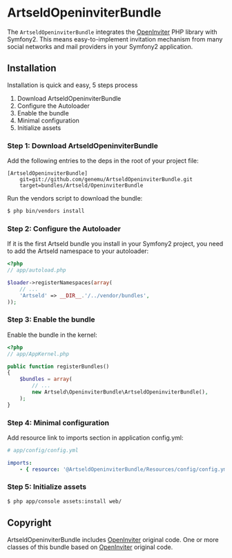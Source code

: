 ArtseldOpeninviterBundle
========================

The `ArtseldOpeninviterBundle` integrates the [OpenInviter](http://openinviter.com/)
PHP library with Symfony2. This means easy-to-implement invitation mechanism from many social networks and mail providers
in your Symfony2 application.

## Installation

Installation is quick and easy, 5 steps process

1. Download ArtseldOpeninviterBundle
2. Configure the Autoloader
3. Enable the bundle
4. Minimal configuration
5. Initialize assets

### Step 1: Download ArtseldOpeninviterBundle

Add the following entries to the deps in the root of your project file:

```
[ArtseldOpeninviterBundle]
    git=git://github.com/genemu/ArtseldOpeninviterBundle.git
    target=bundles/Artseld/OpeninviterBundle
```

Run the vendors script to download the bundle:

``` bash
$ php bin/vendors install
```

### Step 2: Configure the Autoloader

If it is the first Artseld bundle you install in your Symfony2 project,
you need to add the Artseld namespace to your autoloader:

``` php
<?php
// app/autoload.php

$loader->registerNamespaces(array(
    // ...
    'Artseld' => __DIR__.'/../vendor/bundles',
));
```

### Step 3: Enable the bundle

Enable the bundle in the kernel:

``` php
<?php
// app/AppKernel.php

public function registerBundles()
{
    $bundles = array(
        // ...
        new Artseld\OpeninviterBundle\ArtseldOpeninviterBundle(),
    );
}
```

### Step 4: Minimal configuration

Add resource link to imports section in application config.yml:

``` yaml
# app/config/config.yml

imports:
    - { resource: '@ArtseldOpeninviterBundle/Resources/config/config.yml' }
```

### Step 5: Initialize assets

``` bash
$ php app/console assets:install web/
```

## Copyright

ArtseldOpeninviterBundle includes [OpenInviter](http://openinviter.com/) original code.
One or more classes of this bundle based on [OpenInviter](http://openinviter.com/) original code.

